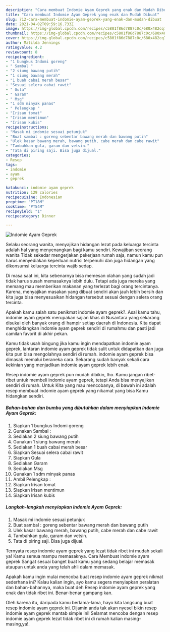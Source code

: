 ```yaml
---
description: "Cara membuat Indomie Ayam Geprek yang enak dan Mudah Dibuat"
title: "Cara membuat Indomie Ayam Geprek yang enak dan Mudah Dibuat"
slug: 712-cara-membuat-indomie-ayam-geprek-yang-enak-dan-mudah-dibuat
date: 2021-04-02T09:59:16.733Z
image: https://img-global.cpcdn.com/recipes/c5801f86d7887c0c/680x482cq70/indomie-ayam-geprek-foto-resep-utama.jpg
thumbnail: https://img-global.cpcdn.com/recipes/c5801f86d7887c0c/680x482cq70/indomie-ayam-geprek-foto-resep-utama.jpg
cover: https://img-global.cpcdn.com/recipes/c5801f86d7887c0c/680x482cq70/indomie-ayam-geprek-foto-resep-utama.jpg
author: Matilda Jennings
ratingvalue: 4.2
reviewcount: 8
recipeingredient:
- "1 bungkus Indomi goreng"
- " Sambal "
- "2 siung bawang putih"
- "1 siung bawang merah"
- "1 buah cabai merah besar"
- "Sesuai selera cabai rawit"
- " Gula"
- " Garam"
- " Msg"
- "1 sdm minyak panas"
- " Pelengkap "
- "Irisan tomat"
- "Irisan mentimun"
- "Irisan kubis"
recipeinstructions:
- "Masak mi indomie sesuai petunjuk"
- "Buat sambal : goreng sebentar bawang merah dan bawang putih"
- "Ulek kasar bawang merah, bawang putih, cabe merah dan cabe rawit"
- "Tambahkan gula, garam dan vetsin."
- "Tata di piring saji. Bisa juga dijual."
categories:
- Resep
tags:
- indomie
- ayam
- geprek

katakunci: indomie ayam geprek 
nutrition: 129 calories
recipecuisine: Indonesian
preptime: "PT18M"
cooktime: "PT54M"
recipeyield: "1"
recipecategory: Dinner

---
```



![Indomie Ayam Geprek](https://img-global.cpcdn.com/recipes/c5801f86d7887c0c/680x482cq70/indomie-ayam-geprek-foto-resep-utama.jpg)

Selaku seorang wanita, menyajikan hidangan lezat pada keluarga tercinta adalah hal yang menyenangkan bagi kamu sendiri. Kewajiban seorang  wanita Tidak sekedar mengerjakan pekerjaan rumah saja, namun kamu pun harus menyediakan keperluan nutrisi terpenuhi dan juga hidangan yang dikonsumsi keluarga tercinta wajib sedap.

Di masa  saat ini, kita sebenarnya bisa memesan olahan yang sudah jadi tidak harus susah memasaknya lebih dulu. Tetapi ada juga mereka yang memang mau memberikan makanan yang terlezat bagi orang tercintanya. Karena, menyajikan masakan yang dibuat sendiri akan jauh lebih bersih dan kita juga bisa menyesuaikan hidangan tersebut sesuai dengan selera orang tercinta. 



Apakah kamu salah satu penikmat indomie ayam geprek?. Asal kamu tahu, indomie ayam geprek merupakan sajian khas di Nusantara yang sekarang disukai oleh banyak orang di hampir setiap daerah di Indonesia. Kita dapat menghidangkan indomie ayam geprek sendiri di rumahmu dan pasti jadi camilan favorit di akhir pekan.

Kamu tidak usah bingung jika kamu ingin mendapatkan indomie ayam geprek, lantaran indomie ayam geprek tidak sulit untuk didapatkan dan juga kita pun bisa mengolahnya sendiri di rumah. indomie ayam geprek bisa dimasak memalui beraneka cara. Sekarang sudah banyak sekali cara kekinian yang menjadikan indomie ayam geprek lebih enak.

Resep indomie ayam geprek pun mudah dibikin, lho. Kamu jangan ribet-ribet untuk membeli indomie ayam geprek, tetapi Anda bisa menyajikan sendiri di rumah. Untuk Kita yang mau mencobanya, di bawah ini adalah resep membuat indomie ayam geprek yang nikamat yang bisa Kamu hidangkan sendiri.

<!--inarticleads1-->

##### Bahan-bahan dan bumbu yang dibutuhkan dalam menyiapkan Indomie Ayam Geprek:

1. Siapkan 1 bungkus Indomi goreng
1. Gunakan  Sambal :
1. Sediakan 2 siung bawang putih
1. Gunakan 1 siung bawang merah
1. Sediakan 1 buah cabai merah besar
1. Siapkan Sesuai selera cabai rawit
1. Siapkan  Gula
1. Sediakan  Garam
1. Sediakan  Msg
1. Gunakan 1 sdm minyak panas
1. Ambil  Pelengkap :
1. Siapkan Irisan tomat
1. Siapkan Irisan mentimun
1. Siapkan Irisan kubis




<!--inarticleads2-->

##### Langkah-langkah menyiapkan Indomie Ayam Geprek:

1. Masak mi indomie sesuai petunjuk
1. Buat sambal : goreng sebentar bawang merah dan bawang putih
1. Ulek kasar bawang merah, bawang putih, cabe merah dan cabe rawit
1. Tambahkan gula, garam dan vetsin.
1. Tata di piring saji. Bisa juga dijual.




Ternyata resep indomie ayam geprek yang lezat tidak ribet ini mudah sekali ya! Kamu semua mampu memasaknya. Cara Membuat indomie ayam geprek Sangat sesuai banget buat kamu yang sedang belajar memasak ataupun untuk anda yang telah ahli dalam memasak.

Apakah kamu ingin mulai mencoba buat resep indomie ayam geprek nikmat sederhana ini? Kalau kalian ingin, ayo kamu segera menyiapkan peralatan dan bahan-bahannya, maka buat deh Resep indomie ayam geprek yang enak dan tidak ribet ini. Benar-benar gampang kan. 

Oleh karena itu, daripada kamu berlama-lama, hayo kita langsung buat resep indomie ayam geprek ini. Dijamin anda tak akan nyesel bikin resep indomie ayam geprek mantab simple ini! Selamat mencoba dengan resep indomie ayam geprek lezat tidak ribet ini di rumah kalian masing-masing,ya!.

